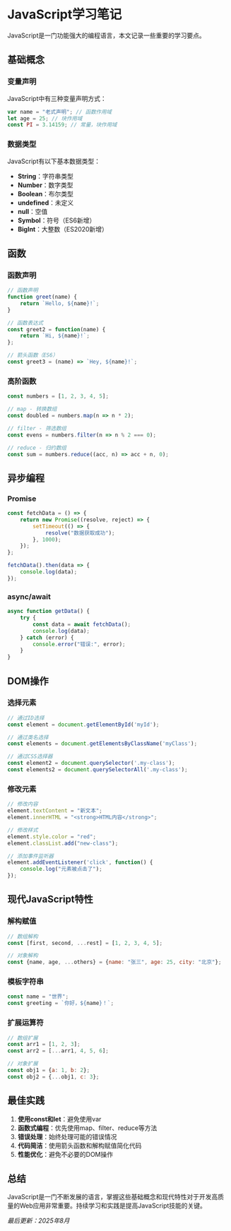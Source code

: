 # JavaScript学习笔记

JavaScript是一门功能强大的编程语言，本文记录一些重要的学习要点。

## 基础概念

### 变量声明
JavaScript中有三种变量声明方式：

```javascript
var name = "老式声明"; // 函数作用域
let age = 25; // 块作用域
const PI = 3.14159; // 常量，块作用域
```

### 数据类型
JavaScript有以下基本数据类型：

- **String**：字符串类型
- **Number**：数字类型
- **Boolean**：布尔类型
- **undefined**：未定义
- **null**：空值
- **Symbol**：符号（ES6新增）
- **BigInt**：大整数（ES2020新增）

## 函数

### 函数声明
```javascript
// 函数声明
function greet(name) {
    return `Hello, ${name}!`;
}

// 函数表达式
const greet2 = function(name) {
    return `Hi, ${name}!`;
};

// 箭头函数（ES6）
const greet3 = (name) => `Hey, ${name}!`;
```

### 高阶函数
```javascript
const numbers = [1, 2, 3, 4, 5];

// map - 转换数组
const doubled = numbers.map(n => n * 2);

// filter - 筛选数组
const evens = numbers.filter(n => n % 2 === 0);

// reduce - 归约数组
const sum = numbers.reduce((acc, n) => acc + n, 0);
```

## 异步编程

### Promise
```javascript
const fetchData = () => {
    return new Promise((resolve, reject) => {
        setTimeout(() => {
            resolve("数据获取成功");
        }, 1000);
    });
};

fetchData().then(data => {
    console.log(data);
});
```

### async/await
```javascript
async function getData() {
    try {
        const data = await fetchData();
        console.log(data);
    } catch (error) {
        console.error("错误:", error);
    }
}
```

## DOM操作

### 选择元素
```javascript
// 通过ID选择
const element = document.getElementById('myId');

// 通过类名选择
const elements = document.getElementsByClassName('myClass');

// 通过CSS选择器
const element2 = document.querySelector('.my-class');
const elements2 = document.querySelectorAll('.my-class');
```

### 修改元素
```javascript
// 修改内容
element.textContent = "新文本";
element.innerHTML = "<strong>HTML内容</strong>";

// 修改样式
element.style.color = "red";
element.classList.add("new-class");

// 添加事件监听器
element.addEventListener('click', function() {
    console.log("元素被点击了");
});
```

## 现代JavaScript特性

### 解构赋值
```javascript
// 数组解构
const [first, second, ...rest] = [1, 2, 3, 4, 5];

// 对象解构
const {name, age, ...others} = {name: "张三", age: 25, city: "北京"};
```

### 模板字符串
```javascript
const name = "世界";
const greeting = `你好，${name}！`;
```

### 扩展运算符
```javascript
// 数组扩展
const arr1 = [1, 2, 3];
const arr2 = [...arr1, 4, 5, 6];

// 对象扩展
const obj1 = {a: 1, b: 2};
const obj2 = {...obj1, c: 3};
```

## 最佳实践

1. **使用const和let**：避免使用var
2. **函数式编程**：优先使用map、filter、reduce等方法
3. **错误处理**：始终处理可能的错误情况
4. **代码简洁**：使用箭头函数和解构赋值简化代码
5. **性能优化**：避免不必要的DOM操作

## 总结

JavaScript是一门不断发展的语言，掌握这些基础概念和现代特性对于开发高质量的Web应用非常重要。持续学习和实践是提高JavaScript技能的关键。

*最后更新：2025年8月*
